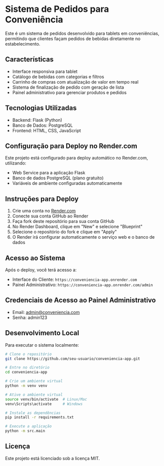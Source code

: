 # Sistema de Pedidos para Conveniência

Este é um sistema de pedidos desenvolvido para tablets em conveniências, permitindo que clientes façam pedidos de bebidas diretamente no estabelecimento.

## Características

- Interface responsiva para tablet
- Catálogo de bebidas com categorias e filtros
- Carrinho de compras com atualização de valor em tempo real
- Sistema de finalização de pedido com geração de lista
- Painel administrativo para gerenciar produtos e pedidos

## Tecnologias Utilizadas

- Backend: Flask (Python)
- Banco de Dados: PostgreSQL
- Frontend: HTML, CSS, JavaScript

## Configuração para Deploy no Render.com

Este projeto está configurado para deploy automático no Render.com, utilizando:

- Web Service para a aplicação Flask
- Banco de dados PostgreSQL (plano gratuito)
- Variáveis de ambiente configuradas automaticamente

## Instruções para Deploy

1. Crie uma conta no [Render.com](https://render.com)
2. Conecte sua conta GitHub ao Render
3. Faça fork deste repositório para sua conta GitHub
4. No Render Dashboard, clique em "New" e selecione "Blueprint"
5. Selecione o repositório do fork e clique em "Apply"
6. O Render irá configurar automaticamente o serviço web e o banco de dados

## Acesso ao Sistema

Após o deploy, você terá acesso a:

- Interface do Cliente: `https://conveniencia-app.onrender.com`
- Painel Administrativo: `https://conveniencia-app.onrender.com/admin`

## Credenciais de Acesso ao Painel Administrativo

- Email: admin@conveniencia.com
- Senha: admin123

## Desenvolvimento Local

Para executar o sistema localmente:

```bash
# Clone o repositório
git clone https://github.com/seu-usuario/conveniencia-app.git

# Entre no diretório
cd conveniencia-app

# Crie um ambiente virtual
python -m venv venv

# Ative o ambiente virtual
source venv/bin/activate  # Linux/Mac
venv\Scripts\activate     # Windows

# Instale as dependências
pip install -r requirements.txt

# Execute a aplicação
python -m src.main
```

## Licença

Este projeto está licenciado sob a licença MIT.
